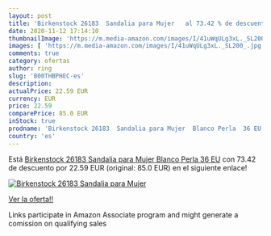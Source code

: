 ```yaml
---
layout: post
title: 'Birkenstock 26183  Sandalia para Mujer   al 73.42 % de descuento'
date: 2020-11-12 17:14:10
thumbnailImage: 'https://m.media-amazon.com/images/I/41uWqULg3xL._SL200_.jpg'
images: [ 'https://m.media-amazon.com/images/I/41uWqULg3xL._SL200_.jpg' ]
comments: true
category: ofertas
author: ring
slug: 'B00THBPHEC-es'
description:
actualPrice: 22.59 EUR
currency: EUR
price: 22.59
comparePrice: 85.0 EUR
inStock: true
prodname: 'Birkenstock 26183  Sandalia para Mujer  Blanco Perla  36 EU'
country: 'es'
---
```


Está [Birkenstock 26183  Sandalia para Mujer  Blanco Perla  36 EU](https://www.amazon.es/dp/B00THBPHEC/?tag=tolees-21) con 73.42 de descuento por 22.59 EUR (original: 85.0 EUR) en el siguiente enlace!

[![Birkenstock 26183  Sandalia para Mujer  ](https://m.media-amazon.com/images/I/41uWqULg3xL._SL200_.jpg)](https://www.amazon.es/dp/B00THBPHEC/?tag=tolees-21)

[Ver la oferta!!](https://www.amazon.es/dp/B00THBPHEC/?tag=tolees-21)

Links participate in Amazon Associate program and might generate a comission on qualifying sales


